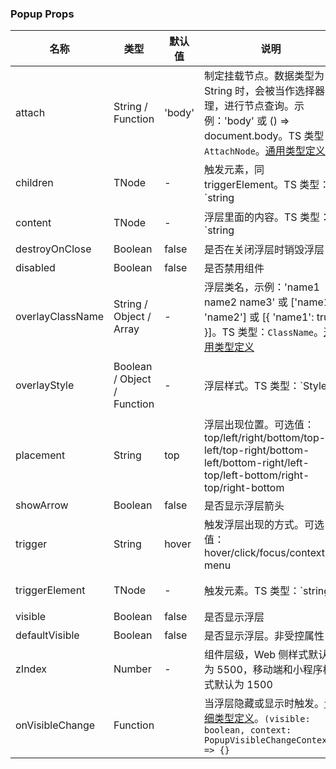 
### Popup Props
名称 | 类型 | 默认值 | 说明 | 必传
-- | -- | -- | -- | --
attach | String / Function | 'body' | 制定挂载节点。数据类型为 String 时，会被当作选择器处理，进行节点查询。示例：'body' 或 () => document.body。TS 类型：`AttachNode`。[通用类型定义](https://github.com/TDesignOteam/tdesign-react/blob/main/src/_type/common.ts) | N
children | TNode | - | 触发元素，同 triggerElement。TS 类型：`string | TNode`。[通用类型定义](https://github.com/TDesignOteam/tdesign-react/blob/main/src/_type/common.ts) | N
content | TNode | - | 浮层里面的内容。TS 类型：`string | TNode`。[通用类型定义](https://github.com/TDesignOteam/tdesign-react/blob/main/src/_type/common.ts) | N
destroyOnClose | Boolean | false | 是否在关闭浮层时销毁浮层 | N
disabled | Boolean | false | 是否禁用组件 | N
overlayClassName | String / Object / Array | - | 浮层类名，示例：'name1 name2 name3' 或 ['name1', 'name2'] 或 [{ 'name1': true }]。TS 类型：`ClassName`。[通用类型定义](https://github.com/TDesignOteam/tdesign-react/blob/main/src/_type/common.ts) | N
overlayStyle | Boolean / Object / Function | - | 浮层样式。TS 类型：`Styles | ((trigger: HTMLElement) => Styles)`。[通用类型定义](https://github.com/TDesignOteam/tdesign-react/blob/main/src/_type/common.ts) | N
placement | String | top | 浮层出现位置。可选值：top/left/right/bottom/top-left/top-right/bottom-left/bottom-right/left-top/left-bottom/right-top/right-bottom | N
showArrow | Boolean | false | 是否显示浮层箭头 | N
trigger | String | hover | 触发浮层出现的方式。可选值：hover/click/focus/context-menu | N
triggerElement | TNode | - | 触发元素。TS 类型：`string | TNode`。[通用类型定义](https://github.com/TDesignOteam/tdesign-react/blob/main/src/_type/common.ts) | N
visible | Boolean | false | 是否显示浮层 | N
defaultVisible | Boolean | false | 是否显示浮层。非受控属性 | N
zIndex | Number | - | 组件层级，Web 侧样式默认为 5500，移动端和小程序样式默认为 1500 | N
onVisibleChange | Function |  | 当浮层隐藏或显示时触发。[详细类型定义](https://github.com/TDesignOteam/tdesign-react/blob/main/src/_type/components/popup/index.ts)。`(visible: boolean, context: PopupVisibleChangeContext) => {}` | N
